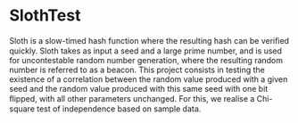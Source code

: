 # SlothTest

Sloth is a slow-timed hash function where the resulting hash can be veriﬁed quickly.
Sloth takes as input a seed and a large prime number, and is used for uncontestable random number generation, where the resulting random number is referred to as a beacon.
This project consists in testing the existence of a correlation between the random value produced with a given seed and the random value produced with this same seed with one bit ﬂipped, with all other parameters unchanged.
For this, we realise a Chi-square test of independence based on sample data.
